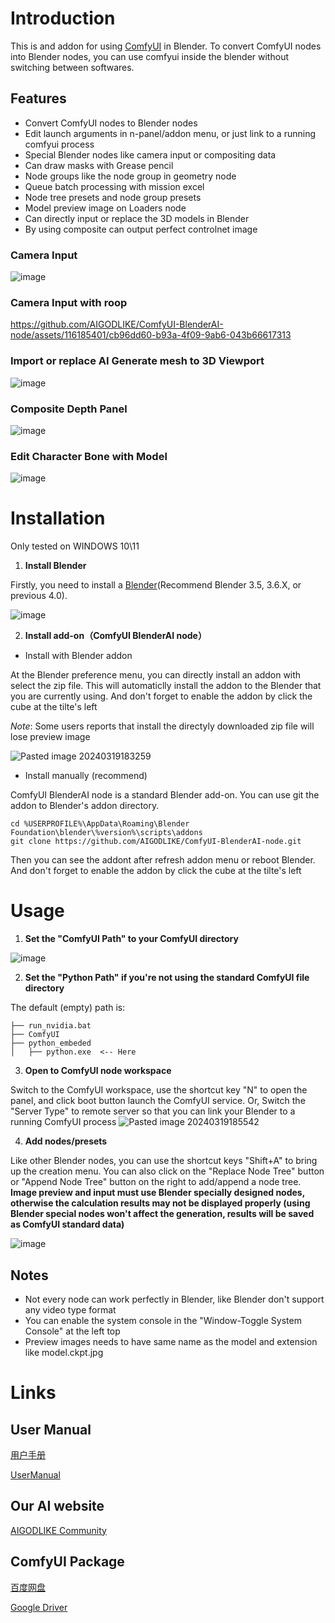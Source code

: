 # Introduction
This is and addon for using [ComfyUI](https://github.com/comfyanonymous/ComfyUI) in Blender. To convert ComfyUI nodes into Blender nodes, you can use comfyui inside the blender without switching between softwares.
## Features

- Convert ComfyUI nodes to Blender nodes
- Edit launch arguments in n-panel/addon menu, or just link to a running comfyui process
- Special Blender nodes like camera input or compositing data
- Can draw masks with Grease pencil
- Node groups like the node group in geometry node
- Queue batch processing with mission excel
- Node tree presets and node group presets
- Model preview image on Loaders node
- Can directly input or replace the 3D models in Blender
- By using composite can output perfect controlnet image

### Camera Input
![image](https://github.com/AIGODLIKE/ComfyUI-BlenderAI-node/assets/116185401/f087f254-5486-4d9f-9a13-d327abed3e14)

### Camera Input with roop

https://github.com/AIGODLIKE/ComfyUI-BlenderAI-node/assets/116185401/cb96dd60-b93a-4f09-9ab6-043b66617313

### Import or replace AI Generate mesh to 3D Viewport

![image](https://github.com/DorotaLuna/ComfyUI-BlenderAI-node/assets/122320001/92b2913f-f20b-4e6c-85b6-e9f60a7b58f1)

### Composite Depth Panel

![image](https://github.com/DorotaLuna/ComfyUI-BlenderAI-node/assets/122320001/2386dc4d-6faa-4054-83e7-93f49a27962a)

### Edit Character Bone with Model

![image](https://github.com/DorotaLuna/ComfyUI-BlenderAI-node/assets/122320001/484c12bf-55b8-4baf-92df-e422fd900cbf)

# Installation

Only tested on WINDOWS 10\\11

1. **Install Blender**

Firstly, you need to install a [Blender](https://www.blender.org/download/)(Recommend Blender 3.5, 3.6.X, or previous 4.0).

![image](https://github.com/AIGODLIKE/ComfyUI-BlenderAI-node/assets/116185401/aacf1cfe-ae44-4930-9a93-c226a8408066)

2. **Install add-on（ComfyUI BlenderAI node）**

- Install with Blender addon

At the Blender preference menu, you can directly install an addon with select the zip file. This will automaticlly install the addon to the Blender that you are currently using.
And don't forget to enable the addon by click the cube at the tilte's left

*Note*: Some users reports that install the directyly downloaded zip file will lose preview image

![Pasted image 20240319183259](https://github.com/DorotaLuna/ComfyUI-BlenderAI-node/assets/122320001/7772234d-6d7c-40da-9a32-ee918ca719fb)


- Install manually (recommend)

ComfyUI BlenderAI node is a standard Blender add-on. You can use git the addon to Blender's addon directory.

```
cd %USERPROFILE%\AppData\Roaming\Blender Foundation\blender\%version%\scripts\addons
git clone https://github.com/AIGODLIKE/ComfyUI-BlenderAI-node.git
```
Then you can see the addont after refresh addon menu or reboot Blender.
And don't forget to enable the addon by click the cube at the tilte's left

# Usage

1. **Set the "ComfyUI Path" to your ComfyUI directory**

![image](https://github.com/AIGODLIKE/ComfyUI-BlenderAI-node/assets/116185401/5d081ee7-0b2a-4871-bdf9-ada05bb12831)


2. **Set the "Python Path" if you're not using the standard ComfyUI file directory**

The default (empty) path is:
```
├── run_nvidia.bat
├── ComfyUI
├── python_embeded
│   ├── python.exe  <-- Here
```

3.  **Open to ComfyUI node workspace**

Switch to the ComfyUI workspace, use the shortcut key "N" to open the panel, and click boot button launch the ComfyUI service.
Or, Switch the "Server Type" to remote server so that you can link your Blender to a running ComfyUI process
![Pasted image 20240319185542](https://github.com/DorotaLuna/ComfyUI-BlenderAI-node/assets/122320001/e46c3a5a-ff32-4503-8228-f101c91c6664)


4. **Add nodes/presets**

Like other Blender nodes, you can use the shortcut keys "Shift+A" to bring up the creation menu. You can also click on the "Replace Node Tree" button or "Append Node Tree" button on the right to add/append a node tree.
**Image preview and input must use Blender specially designed nodes, otherwise the calculation results may not be displayed properly 
(using Blender special nodes won't affect the generation, results will be saved as ComfyUI standard data)**

![image](https://github.com/AIGODLIKE/ComfyUI-BlenderAI-node/assets/116185401/22c68423-07aa-4a07-93a9-9354880276e1)


## Notes
- Not every node can work perfectly in Blender, like Blender don't support any video type format
- You can enable the system console in the "Window-Toggle System Console" at the left top
- Preview images needs to have same name as the model and extension like model.ckpt.jpg

# Links

## User Manual

[用户手册](https://shimo.im/docs/Ee32m0w80rfLp4A2)

[UserManual](https://shimo.im/docs/JSforXF1JC8lSphG)

## Our AI website

[AIGODLIKE Community](https://www.aigodlike.com/)

## ComfyUI Package

[百度网盘](https://pan.baidu.com/s/1bnVWO9AuurPl2mn9Uc57vg?pwd=2333)

[Google Driver](https://drive.google.com/drive/folders/1Akqh3qPt-Zzi_clqkoCwCl_Xjo78FfbM?usp=sharing)

